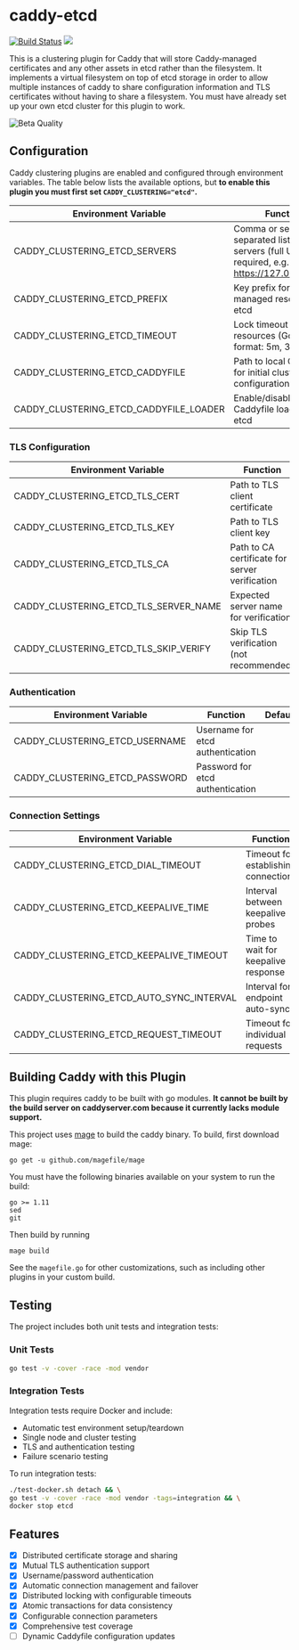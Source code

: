 # caddy-etcd

[![Build Status](https://travis-ci.com/BTBurke/caddy-etcd.svg?branch=master)](https://travis-ci.com/BTBurke/caddy-etcd)  <a href="https://godoc.org/github.com/BTBurke/caddy-etcd"><img src="https://img.shields.io/badge/godoc-reference-blue.svg"></a>

This is a clustering plugin for Caddy that will store Caddy-managed certificates and any other assets in etcd rather than the filesystem.  It implements a virtual filesystem on top of etcd storage in order to allow multiple instances of caddy to share configuration information and TLS certificates without having to share a filesystem.  You must have already set up your own etcd cluster for this plugin to work.

![Beta Quality](https://user-images.githubusercontent.com/414599/53683937-62878b80-3cdd-11e9-9b78-daa5ddb02bcd.png)

## Configuration

Caddy clustering plugins are enabled and configured through environment variables.  The table below lists the available options, but **to enable this plugin
you must first set `CADDY_CLUSTERING="etcd"`.**


| Environment Variable | Function | Default |
| --- | --- | ---|
| CADDY_CLUSTERING_ETCD_SERVERS | Comma or semicolon separated list of etcd servers (full URLs required, e.g.: https://127.0.0.1:2379) | http://127.0.0.1:2379 |
| CADDY_CLUSTERING_ETCD_PREFIX | Key prefix for Caddy-managed resources in etcd | /caddy |
| CADDY_CLUSTERING_ETCD_TIMEOUT | Lock timeout for Caddy resources (Go duration format: 5m, 30s) | 5m |
| CADDY_CLUSTERING_ETCD_CADDYFILE | Path to local Caddyfile for initial cluster configuration | |
| CADDY_CLUSTERING_ETCD_CADDYFILE_LOADER | Enable/disable Caddyfile loading from etcd | enable |

### TLS Configuration
| Environment Variable | Function | Default |
| --- | --- | ---|
| CADDY_CLUSTERING_ETCD_TLS_CERT | Path to TLS client certificate | |
| CADDY_CLUSTERING_ETCD_TLS_KEY | Path to TLS client key | |
| CADDY_CLUSTERING_ETCD_TLS_CA | Path to CA certificate for server verification | |
| CADDY_CLUSTERING_ETCD_TLS_SERVER_NAME | Expected server name for verification | |
| CADDY_CLUSTERING_ETCD_TLS_SKIP_VERIFY | Skip TLS verification (not recommended) | false |

### Authentication
| Environment Variable | Function | Default |
| --- | --- | ---|
| CADDY_CLUSTERING_ETCD_USERNAME | Username for etcd authentication | |
| CADDY_CLUSTERING_ETCD_PASSWORD | Password for etcd authentication | |

### Connection Settings
| Environment Variable | Function | Default |
| --- | --- | ---|
| CADDY_CLUSTERING_ETCD_DIAL_TIMEOUT | Timeout for establishing connection | 5s |
| CADDY_CLUSTERING_ETCD_KEEPALIVE_TIME | Interval between keepalive probes | 5s |
| CADDY_CLUSTERING_ETCD_KEEPALIVE_TIMEOUT | Time to wait for keepalive response | 5s |
| CADDY_CLUSTERING_ETCD_AUTO_SYNC_INTERVAL | Interval for endpoint auto-sync | 5m |
| CADDY_CLUSTERING_ETCD_REQUEST_TIMEOUT | Timeout for individual requests | 5s |

## Building Caddy with this Plugin

This plugin requires caddy to be built with go modules.  **It cannot be built by the build server on caddyserver.com because it currently lacks module support.**  

This project uses [mage](https://github.com/magefile/mage) to build the caddy binary.  To build, first download mage:

```
go get -u github.com/magefile/mage
```

You must have the following binaries available on your system to run the build:

```
go >= 1.11
sed
git
```

Then build by running

```
mage build
```

See the `magefile.go` for other customizations, such as including other plugins in your custom build.

## Testing

The project includes both unit tests and integration tests:

### Unit Tests
```bash
go test -v -cover -race -mod vendor
```

### Integration Tests
Integration tests require Docker and include:
- Automatic test environment setup/teardown
- Single node and cluster testing
- TLS and authentication testing
- Failure scenario testing

To run integration tests:
```bash
./test-docker.sh detach && \
go test -v -cover -race -mod vendor -tags=integration && \
docker stop etcd
```

## Features

- [x] Distributed certificate storage and sharing
- [x] Mutual TLS authentication support
- [x] Username/password authentication
- [x] Automatic connection management and failover
- [x] Distributed locking with configurable timeouts
- [x] Atomic transactions for data consistency
- [x] Configurable connection parameters
- [x] Comprehensive test coverage
- [ ] Dynamic Caddyfile configuration updates
